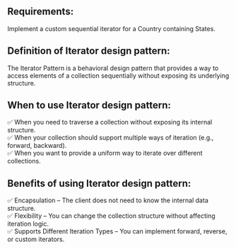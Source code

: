 ## Requirements:

Implement a custom sequential iterator for a Country containing States.

## Definition of Iterator design pattern:

The Iterator Pattern is a behavioral design pattern that provides a way to access elements of a collection sequentially without exposing its underlying structure.

## When to use Iterator design pattern:

✅ When you need to traverse a collection without exposing its internal structure. </br>
✅ When your collection should support multiple ways of iteration (e.g., forward, backward). </br>
✅ When you want to provide a uniform way to iterate over different collections. </br>

## Benefits of using Iterator design pattern:

✅ Encapsulation – The client does not need to know the internal data structure. </br>
✅ Flexibility – You can change the collection structure without affecting iteration logic. </br>
✅ Supports Different Iteration Types – You can implement forward, reverse, or custom iterators. </br>
